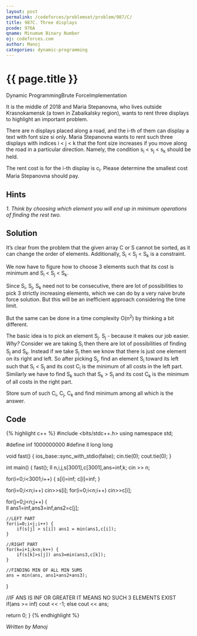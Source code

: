 ```yaml
---
layout: post
permalink: /codeforces/problemset/problem/987/C/
title: 987C. Three displays
pcode: 976A
qname: Minumum Binary Number
oj: codeforces.com
author: Manoj
categories: dynamic-programming
---
```


{{ page.title }}
================

<span class="tag-boxed">Dynamic Programming</span><span class="tag-boxed">Brute Force</span><span class="tag-boxed">Implementation</span>

It is the middle of 2018 and Maria Stepanovna, who lives outside Krasnokamensk (a town in Zabaikalsky region), wants to rent three displays to highlight an important problem.

There are n displays placed along a road, and the i-th of them can display a text with font size si only. Maria Stepanovna wants to rent such three displays with indices i < j < k that the font size increases if you move along the road in a particular direction. Namely, the condition s<sub>i</sub> < s<sub>j</sub> < s<sub>k</sub> should be held.

The rent cost is for the i-th display is c<sub>i</sub>. Please determine the smallest cost Maria Stepanovna should pay.

Hints
-----

*1. Think by choosing which element you will end up in minimum operations of finding the rest two.*

Solution
--------
It’s clear from the problem that the given array C or S cannot be sorted, as it can change the order of elements. Additionally, S<sub>i</sub> < S<sub>j</sub> < S<sub>k</sub> is a constraint.

We now have to figure how to choose 3 elements such that its cost is minimum and S<sub>i</sub> < S<sub>j</sub> < S<sub>k</sub>.

Since S<sub>i</sub>, S<sub>j</sub>, S<sub>k</sub> need not to be consecutive, there are lot of possibilities to pick 3 strictly increasing elements, which we can do by a very naive brute force solution. But this will be an inefficient approach considering the time limit.

But the same can be done in a time complexity O(n<sup>2</sup>) by thinking a bit different.

The basic idea is to pick an element S<sub>j</sub>. S<sub>j</sub> - because it makes our job easier. *Why?* Consider we are taking S<sub>i</sub> then there are lot of possibilities of finding S<sub>j</sub> and S<sub>k</sub>. Instead if we take S<sub>j</sub> then we know that there is just one element on its right and left. So after picking S<sub>j</sub>, find an element S<sub>i</sub> toward its left such that S<sub>i</sub> < S<sub>j</sub> and its cost C<sub>i</sub> is the minimum of all costs in the left part. Similarly we have to find S<sub>k</sub> such that S<sub>k</sub> > S<sub>j</sub> and its cost C<sub>k</sub> is the minimum of all costs in the right part.

Store sum of such C<sub>i</sub>, C<sub>j</sub>, C<sub>k</sub> and find minimum among all which is the answer.

Code
----

{% highlight c++ %}
#include <bits/stdc++.h>
using namespace std;

#define inf 1000000000
#define ll long long

void fast() {
  ios_base::sync_with_stdio(false);
  cin.tie(0);
  cout.tie(0);
}

int main() {
  fast();
  ll n,i,j,s[3001],c[3001],ans=inf,k;
  cin >> n;

  for(i=0;i<3001;i++) {
    s[i]=inf;
    c[i]=inf;
  }

  for(i=0;i<n;i++) cin>>s[i];
  for(i=0;i<n;i++) cin>>c[i];

  for(j=0;j<n;j++) {    
     ll ans1=inf,ans3=inf,ans2=c[j];

    //LEFT PART
    for(i=0;i<j;i++) {
        if(s[j] > s[i]) ans1 = min(ans1,c[i]);
    }
    
    //RIGHT PART
    for(k=i+1;k<n;k++) {
        if(s[k]>s[j]) ans3=min(ans3,c[k]);
    }

    //FINDING MIN OF ALL MIN SUMS
    ans = min(ans, ans1+ans2+ans3);
  }
 
  //IF ANS IS INF OR GREATER IT MEANS NO SUCH 3 ELEMENTS EXIST
  if(ans >= inf) cout << -1;
  else cout << ans;

  return 0;
}
{% endhighlight %}

*Written by Manoj*
